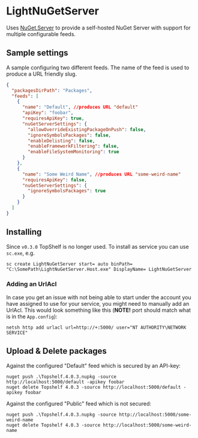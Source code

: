 # LightNuGetServer
Uses [NuGet.Server](https://github.com/NuGet/NuGet.Server) to provide a self-hosted NuGet Server with support for multiple configurable feeds.

## Sample settings
A sample configuring two different feeds. The name of the feed is used to produce a URL friendly slug.

```json
{
  "packagesDirPath": "Packages",
  "feeds": [
    {
      "name": "Default", //produces URL "default"
      "apiKey": "foobar",
      "requiresApiKey": true,
      "nuGetServerSettings": {
        "allowOverrideExistingPackageOnPush": false,
        "ignoreSymbolsPackages": false,
        "enableDelisting": false,
        "enableFrameworkFiltering": false,
        "enableFileSystemMonitoring": true
      }
    },
    {
      "name": "Some Weird Name", //produces URL "some-weird-name"
      "requiresApiKey": false,
      "nuGetServerSettings": {
        "ignoreSymbolsPackages": true
      }
    }
  ]
}
```

## Installing
Since `v0.3.0` TopShelf is no longer used. To install as service you can use `sc.exe`, e.g.

```
sc create LightNuGetServer start= auto binPath= "C:\SomePath\LightNuGetServer.Host.exe" DisplayName= LightNuGetServer
```

### Adding an UrlAcl
In case you get an issue with not being able to start under the account you have assigned to use for your service, you might need to manually add an UrlAcl. This would look something like this (**NOTE!** port should match what is in the `App.config`):

```
netsh http add urlacl url=http://+:5000/ user="NT AUTHORITY\NETWORK SERVICE"
```

## Upload & Delete packages
Against the configured "Default" feed which is secured by an API-key:

```
nuget push .\Topshelf.4.0.3.nupkg -source http://localhost:5000/default -apikey foobar
nuget delete Topshelf 4.0.3 -source http://localhost:5000/default -apikey foobar
```

Against the configured "Public" feed which is not secured:

```
nuget push .\Topshelf.4.0.3.nupkg -source http://localhost:5000/some-weird-name
nuget delete Topshelf 4.0.3 -source http://localhost:5000/some-weird-name
```
